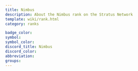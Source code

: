 ```yaml
---
title: Nimbus
description: About the Nimbus rank on the Stratus Network
template: wiki/rank.html
category: ranks

badge_color: 
symbol: 
symbol_color: 
discord_title: Nimbus
discord_color: 
abbreviation: 
groups:
---
```

